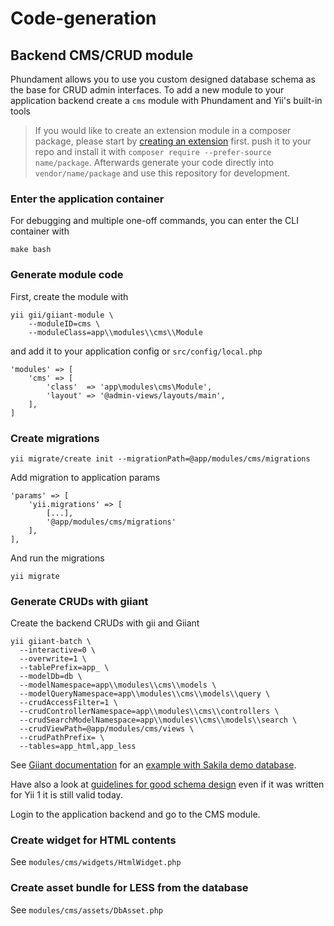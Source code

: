 Code-generation
===============

Backend CMS/CRUD module
-----------------------

Phundament allows you to use you custom designed database schema as the base for CRUD admin interfaces.
To add a new module to your application backend create a `cms` module with Phundament and Yii's built-in tools

> If you would like to create an extension module in a composer package, please start by 
> [creating an extension](44-extension-development.md) first.
> push it to your repo and install it with `composer require --prefer-source name/package`. 
> Afterwards generate your code directly into `vendor/name/package` and use this repository for development.

### Enter the application container

For debugging and multiple one-off commands, you can enter the CLI container with

    make bash

### Generate module code

First, create the module with

    yii gii/giiant-module \
        --moduleID=cms \
        --moduleClass=app\\modules\\cms\\Module

and add it to your application config or `src/config/local.php`

    'modules' => [
        'cms' => [
            'class'  => 'app\modules\cms\Module',
            'layout' => '@admin-views/layouts/main',
        ],
    ]

### Create migrations

	yii migrate/create init --migrationPath=@app/modules/cms/migrations

Add migration to application params

    'params' => [
        'yii.migrations' => [
            [...],
            '@app/modules/cms/migrations'
        ],
    ],

And run the migrations
    
    yii migrate


### Generate CRUDs with giiant 

Create the backend CRUDs with gii and Giiant

    yii giiant-batch \
      --interactive=0 \
      --overwrite=1 \
      --tablePrefix=app_ \
      --modelDb=db \
      --modelNamespace=app\\modules\\cms\\models \
      --modelQueryNamespace=app\\modules\\cms\\models\\query \
      --crudAccessFilter=1 \
      --crudControllerNamespace=app\\modules\\cms\\controllers \
      --crudSearchModelNamespace=app\\modules\\cms\\models\\search \
      --crudViewPath=@app/modules/cms/views \
      --crudPathPrefix= \
      --tables=app_html,app_less

See [Giiant documentation](https://github.com/schmunk42/yii2-giiant/blob/master/README.md) for an [example with Sakila demo database](https://github.com/schmunk42/yii2-giiant/blob/master/docs/generate-sakila-backend.md).

Have also a look at [guidelines for good schema design](http://www.yiiframework.com/wiki/227/guidelines-for-good-schema-design/)
even if it was written for Yii 1 it is still valid today. 

Login to the application backend and go to the CMS module.

### Create widget for HTML contents

See `modules/cms/widgets/HtmlWidget.php`

### Create asset bundle for LESS from the database

See `modules/cms/assets/DbAsset.php`